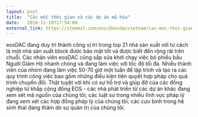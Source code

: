 ```yaml
---
layout: post
title:  "Các mốc thời gian và các dự án mã hóa"
date:   2018-11-10T17:54:09
external_link: https://steemit.com/eos/@eosdacvietnam/cac-moc-thoi-gian-va-cac-du-an-ma-hoa
---
```

eosDAC đang duy trì thành công vị trí trong top 21 nhà sản xuất với tư cách là một nhà sản xuất block được bảo mật tốt và được biết đến rộng rãi trên chuỗi. Các nhân viên eosDAC cũng sắp sửa khởi chạy việc bỏ phiếu bầu Người Giám Hộ nhanh chóng và đang làm việc với tốc độ tối đa. Nhiều thành viên của nhóm đang làm việc 50-70 giờ một tuần để lập trình và tạo ra các quy trình công việc bao gồm những điều kiện tiên quyết hợp pháp cho quá trình chuyển đổi. Thật tuyệt vời khi có sự hỗ trợ và giúp đỡ của các đồng nghiệp từ khắp cộng đồng EOS - các nhà phát triển từ các dự án khác đang xem xét mã nguồn của chúng tôi; các luật sư trong nhiều lĩnh vực pháp lý đang xem xét các hợp đồng pháp lý của chúng tôi; các cựu binh trong hệ sinh thái đang thăm dò sự quản trị của chúng tôi.
